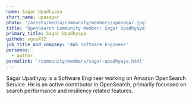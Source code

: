 ```yaml
---
name: Sagar Upadhyaya
short_name: upasagar
photo: '/assets/media/community/members/upasagar.jpg'
title: 'OpenSearch Community Member: Sagar Upadhyaya'
primary_title: Sagar Upadhyaya
github: sgup432
job_title_and_company: 'AWS Software Engineer'
personas:
  - author
permalink: '/community/members/sagar-upadhyaya.html'
---
```


Sagar Upadhyay is a Software Engineer working on Amazon OpenSearch Service. He is an active contributor in OpenSearch, primarily focussed on search performance and resiliency related features.
